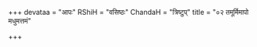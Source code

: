 +++
devataa = "आपः"
RShiH = "वसिष्ठः"
ChandaH = "त्रिष्टुप्"
title = "०२ तमूर्मिमापो मधुमत्तमं"

+++
